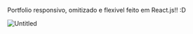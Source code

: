 Portfolio responsivo, omitizado e flexivel feito em React.js!! :D

![Untitled](https://user-images.githubusercontent.com/45234913/187049700-0fc9e3ff-b7ce-4be2-a857-49c32f88e7e0.gif)

